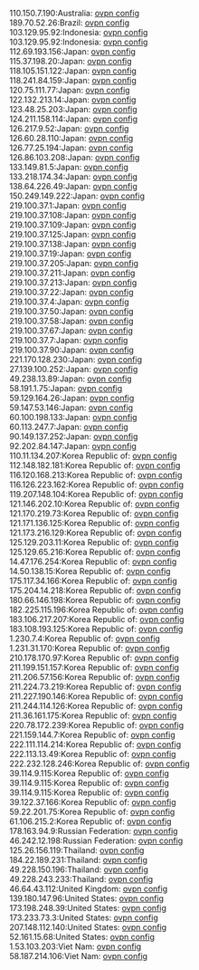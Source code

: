 110.150.7.190:Australia: [ovpn config](vpn/110_150_7_190.ovpn)  
189.70.52.26:Brazil: [ovpn config](vpn/189_70_52_26.ovpn)  
103.129.95.92:Indonesia: [ovpn config](vpn/103_129_95_92.ovpn)  
103.129.95.92:Indonesia: [ovpn config](vpn/103_129_95_92.ovpn)  
112.69.193.156:Japan: [ovpn config](vpn/112_69_193_156.ovpn)  
115.37.198.20:Japan: [ovpn config](vpn/115_37_198_20.ovpn)  
118.105.151.122:Japan: [ovpn config](vpn/118_105_151_122.ovpn)  
118.241.84.159:Japan: [ovpn config](vpn/118_241_84_159.ovpn)  
120.75.111.77:Japan: [ovpn config](vpn/120_75_111_77.ovpn)  
122.132.213.14:Japan: [ovpn config](vpn/122_132_213_14.ovpn)  
123.48.25.203:Japan: [ovpn config](vpn/123_48_25_203.ovpn)  
124.211.158.114:Japan: [ovpn config](vpn/124_211_158_114.ovpn)  
126.217.9.52:Japan: [ovpn config](vpn/126_217_9_52.ovpn)  
126.60.28.110:Japan: [ovpn config](vpn/126_60_28_110.ovpn)  
126.77.25.194:Japan: [ovpn config](vpn/126_77_25_194.ovpn)  
126.86.103.208:Japan: [ovpn config](vpn/126_86_103_208.ovpn)  
133.149.81.5:Japan: [ovpn config](vpn/133_149_81_5.ovpn)  
133.218.174.34:Japan: [ovpn config](vpn/133_218_174_34.ovpn)  
138.64.226.49:Japan: [ovpn config](vpn/138_64_226_49.ovpn)  
150.249.149.222:Japan: [ovpn config](vpn/150_249_149_222.ovpn)  
219.100.37.1:Japan: [ovpn config](vpn/219_100_37_1.ovpn)  
219.100.37.108:Japan: [ovpn config](vpn/219_100_37_108.ovpn)  
219.100.37.109:Japan: [ovpn config](vpn/219_100_37_109.ovpn)  
219.100.37.125:Japan: [ovpn config](vpn/219_100_37_125.ovpn)  
219.100.37.138:Japan: [ovpn config](vpn/219_100_37_138.ovpn)  
219.100.37.19:Japan: [ovpn config](vpn/219_100_37_19.ovpn)  
219.100.37.205:Japan: [ovpn config](vpn/219_100_37_205.ovpn)  
219.100.37.211:Japan: [ovpn config](vpn/219_100_37_211.ovpn)  
219.100.37.213:Japan: [ovpn config](vpn/219_100_37_213.ovpn)  
219.100.37.22:Japan: [ovpn config](vpn/219_100_37_22.ovpn)  
219.100.37.4:Japan: [ovpn config](vpn/219_100_37_4.ovpn)  
219.100.37.50:Japan: [ovpn config](vpn/219_100_37_50.ovpn)  
219.100.37.58:Japan: [ovpn config](vpn/219_100_37_58.ovpn)  
219.100.37.67:Japan: [ovpn config](vpn/219_100_37_67.ovpn)  
219.100.37.7:Japan: [ovpn config](vpn/219_100_37_7.ovpn)  
219.100.37.90:Japan: [ovpn config](vpn/219_100_37_90.ovpn)  
221.170.128.230:Japan: [ovpn config](vpn/221_170_128_230.ovpn)  
27.139.100.252:Japan: [ovpn config](vpn/27_139_100_252.ovpn)  
49.238.13.89:Japan: [ovpn config](vpn/49_238_13_89.ovpn)  
58.191.1.75:Japan: [ovpn config](vpn/58_191_1_75.ovpn)  
59.129.164.26:Japan: [ovpn config](vpn/59_129_164_26.ovpn)  
59.147.53.146:Japan: [ovpn config](vpn/59_147_53_146.ovpn)  
60.100.198.133:Japan: [ovpn config](vpn/60_100_198_133.ovpn)  
60.113.247.7:Japan: [ovpn config](vpn/60_113_247_7.ovpn)  
90.149.137.252:Japan: [ovpn config](vpn/90_149_137_252.ovpn)  
92.202.84.147:Japan: [ovpn config](vpn/92_202_84_147.ovpn)  
110.11.134.207:Korea Republic of: [ovpn config](vpn/110_11_134_207.ovpn)  
112.148.182.181:Korea Republic of: [ovpn config](vpn/112_148_182_181.ovpn)  
116.120.168.213:Korea Republic of: [ovpn config](vpn/116_120_168_213.ovpn)  
116.126.223.162:Korea Republic of: [ovpn config](vpn/116_126_223_162.ovpn)  
119.207.148.104:Korea Republic of: [ovpn config](vpn/119_207_148_104.ovpn)  
121.146.202.10:Korea Republic of: [ovpn config](vpn/121_146_202_10.ovpn)  
121.170.219.73:Korea Republic of: [ovpn config](vpn/121_170_219_73.ovpn)  
121.171.136.125:Korea Republic of: [ovpn config](vpn/121_171_136_125.ovpn)  
121.173.216.129:Korea Republic of: [ovpn config](vpn/121_173_216_129.ovpn)  
125.129.203.11:Korea Republic of: [ovpn config](vpn/125_129_203_11.ovpn)  
125.129.65.216:Korea Republic of: [ovpn config](vpn/125_129_65_216.ovpn)  
14.47.176.254:Korea Republic of: [ovpn config](vpn/14_47_176_254.ovpn)  
14.50.138.15:Korea Republic of: [ovpn config](vpn/14_50_138_15.ovpn)  
175.117.34.166:Korea Republic of: [ovpn config](vpn/175_117_34_166.ovpn)  
175.204.14.218:Korea Republic of: [ovpn config](vpn/175_204_14_218.ovpn)  
180.66.146.198:Korea Republic of: [ovpn config](vpn/180_66_146_198.ovpn)  
182.225.115.196:Korea Republic of: [ovpn config](vpn/182_225_115_196.ovpn)  
183.106.217.207:Korea Republic of: [ovpn config](vpn/183_106_217_207.ovpn)  
183.108.193.125:Korea Republic of: [ovpn config](vpn/183_108_193_125.ovpn)  
1.230.7.4:Korea Republic of: [ovpn config](vpn/1_230_7_4.ovpn)  
1.231.31.170:Korea Republic of: [ovpn config](vpn/1_231_31_170.ovpn)  
210.178.170.97:Korea Republic of: [ovpn config](vpn/210_178_170_97.ovpn)  
211.199.151.157:Korea Republic of: [ovpn config](vpn/211_199_151_157.ovpn)  
211.206.57.156:Korea Republic of: [ovpn config](vpn/211_206_57_156.ovpn)  
211.224.73.219:Korea Republic of: [ovpn config](vpn/211_224_73_219.ovpn)  
211.227.190.146:Korea Republic of: [ovpn config](vpn/211_227_190_146.ovpn)  
211.244.114.126:Korea Republic of: [ovpn config](vpn/211_244_114_126.ovpn)  
211.36.161.175:Korea Republic of: [ovpn config](vpn/211_36_161_175.ovpn)  
220.78.172.239:Korea Republic of: [ovpn config](vpn/220_78_172_239.ovpn)  
221.159.144.7:Korea Republic of: [ovpn config](vpn/221_159_144_7.ovpn)  
222.111.114.214:Korea Republic of: [ovpn config](vpn/222_111_114_214.ovpn)  
222.113.13.49:Korea Republic of: [ovpn config](vpn/222_113_13_49.ovpn)  
222.232.128.246:Korea Republic of: [ovpn config](vpn/222_232_128_246.ovpn)  
39.114.9.115:Korea Republic of: [ovpn config](vpn/39_114_9_115.ovpn)  
39.114.9.115:Korea Republic of: [ovpn config](vpn/39_114_9_115.ovpn)  
39.114.9.115:Korea Republic of: [ovpn config](vpn/39_114_9_115.ovpn)  
39.122.37.166:Korea Republic of: [ovpn config](vpn/39_122_37_166.ovpn)  
59.22.201.75:Korea Republic of: [ovpn config](vpn/59_22_201_75.ovpn)  
61.106.215.2:Korea Republic of: [ovpn config](vpn/61_106_215_2.ovpn)  
178.163.94.9:Russian Federation: [ovpn config](vpn/178_163_94_9.ovpn)  
46.242.12.198:Russian Federation: [ovpn config](vpn/46_242_12_198.ovpn)  
125.26.156.119:Thailand: [ovpn config](vpn/125_26_156_119.ovpn)  
184.22.189.231:Thailand: [ovpn config](vpn/184_22_189_231.ovpn)  
49.228.150.196:Thailand: [ovpn config](vpn/49_228_150_196.ovpn)  
49.228.243.233:Thailand: [ovpn config](vpn/49_228_243_233.ovpn)  
46.64.43.112:United Kingdom: [ovpn config](vpn/46_64_43_112.ovpn)  
139.180.147.96:United States: [ovpn config](vpn/139_180_147_96.ovpn)  
173.198.248.39:United States: [ovpn config](vpn/173_198_248_39.ovpn)  
173.233.73.3:United States: [ovpn config](vpn/173_233_73_3.ovpn)  
207.148.112.140:United States: [ovpn config](vpn/207_148_112_140.ovpn)  
52.161.15.68:United States: [ovpn config](vpn/52_161_15_68.ovpn)  
1.53.103.203:Viet Nam: [ovpn config](vpn/1_53_103_203.ovpn)  
58.187.214.106:Viet Nam: [ovpn config](vpn/58_187_214_106.ovpn)  
